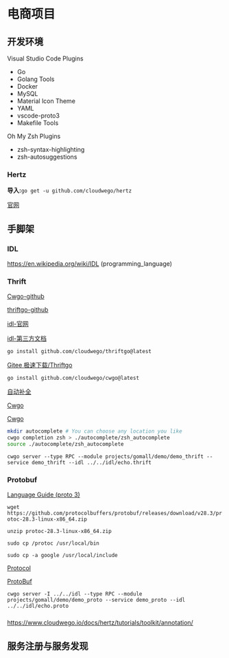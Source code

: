 # 电商项目

## 开发环境

Visual Studio Code
Plugins
- Go
- Golang Tools
- Docker
- MySQL
- Material lcon Theme
- YAML
- vscode-proto3
- Makefile Tools

Oh My Zsh
Plugins
- zsh-syntax-highlighting
- zsh-autosuggestions

### Hertz

**导入:**`go get -u github.com/cloudwego/hertz`

[官网](https://www.cloudwego.io/zh/docs/hertz/getting-started/)

## 手脚架

### IDL

https://en.wikipedia.org/wiki/IDL (programming_language)

### Thrift

[Cwgo-github](https://github.com/cloudwego/cwgo)

[thriftgo-github](https://github.com/cloudwego/thriftgo)

[idl-官网](https://thrift.apache.org/docs/idl)

[idl-第三方文档](https://diwakergupta.github.io/thrift-missing-guide/)

`go install github.com/cloudwego/thriftgo@latest`

[Gitee 极速下载/Thriftgo](https://gitee.com/mirrors/Thriftgo)

`go install github.com/cloudwego/cwgo@latest`

[自动补全](https://www.cloudwego.io/zh/docs/cwgo/tutorials/auto-completion/)

[Cwgo](https://www.cloudwego.io/docs/cwgo/)

[Cwgo](https://github.com/cloudwego)

```zsh
mkdir autocomplete # You can choose any location you like
cwgo completion zsh > ./autocomplete/zsh_autocomplete
source ./autocomplete/zsh_autocomplete
```

`cwgo server --type RPC --module projects/gomall/demo/demo_thrift --service demo_thrift --idl ../../idl/echo.thrift`

### Protobuf

[Language Guide (proto 3)](https://protobuf.dev/programming-guides/proto3/)

`wget https://github.com/protocolbuffers/protobuf/releases/download/v28.3/protoc-28.3-linux-x86_64.zip`

`unzip protoc-28.3-linux-x86_64.zip`

`sudo cp /protoc /usr/local/bin`

`sudo cp -a google /usr/local/include`

[Protocol](https://github.com/protocolbuffers/protobuf/releases/tag/v28.3)

[ProtoBuf](https://blog.csdn.net/weixin_74531333/article/details/140469169)

`cwgo server -I ../../idl --type RPC --module projects/gomall/demo/demo_proto --service demo_proto --idl ../../idl/echo.proto`

###

https://www.cloudwego.io/docs/hertz/tutorials/toolkit/annotation/

## 服务注册与服务发现 

